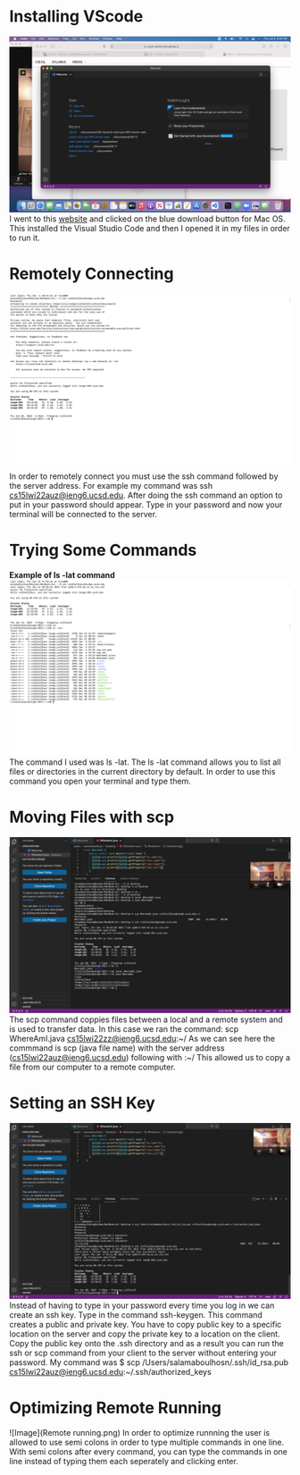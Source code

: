# Installing VScode
![Image](DownloadVSCode.png)
I went to this [website](https://code.visualstudio.com/download) and clicked on the blue download button for Mac OS. This installed the Visual Studio Code and then I opened it in my files in order to run it.

# Remotely Connecting
![Image](RemotelyConnecting.png)
In order to remotely connect you must use the ssh command followed by the server address. For example my command was ssh cs15lwi22auz@ieng6.ucsd.edu. After doing the ssh command an option to  put in your password should appear. Type in your password and now your terminal will be connected to the server.

# Trying Some Commands
**Example of ls -lat command**![Image](LatCommand.png)
The command I used was ls -lat. The ls -lat command allows you to list all files or directories in the current directory by default. In order to use this command you open your terminal and type them. 
# Moving Files with scp
![Image](SCP.png)
The scp command coppies files between a local and a remote system and is used to transfer data. In this case we ran the command: scp WhereAmI.java cs15lwi22zz@ieng6.ucsd.edu:\~/ As we can see here the commmand is scp (java file name) with the server address (cs15lwi22auz@ieng6.ucsd.edu) following with :\~/ This allowed us to copy a file from our computer to a remote computer. 
# Setting an SSH Key
![Image](SSHkey.png)
Instead of having to type in your password every time you log in we can create an ssh key. Type in the command ssh-keygen. This command creates a public and private key. You have to copy public key to a specific location on the server and copy the private key to a location on the client. Copy the public key onto the .ssh directory and as a result you can run the ssh or scp command from your client to the server without entering your password. My command was $ scp /Users/salamaboulhosn/.ssh/id_rsa.pub cs15lwi22auz@ieng6.ucsd.edu:~/.ssh/authorized_keys
# Optimizing Remote Running
![Image](Remote running.png)
In order to optimize runnning the user is allowed to use semi colons in order to type multiple commands in one line. With semi colons after every command, you can type the commands in one line instead of typing them each seperately and clicking enter.
